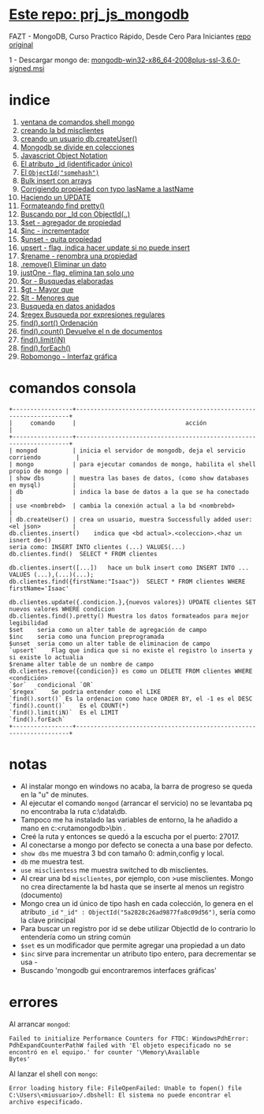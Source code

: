 # [Este repo: prj_js_mongodb](https://github.com/eacevedof/prj_js_mongodb)
FAZT - MongoDB, Curso Practico Rápido, Desde Cero Para Iniciantes 
[repo original](https://github.com/FaztWeb/mongodb-course/blob/master/first-db.js)

1 - Descargar mongo de: 
[mongodb-win32-x86_64-2008plus-ssl-3.6.0-signed.msi](https://www.mongodb.com/dr/fastdl.mongodb.org/win32/mongodb-win32-x86_64-2008plus-ssl-3.6.0-signed.msi/download)

# indice

1. [ventana de comandos,shell mongo](https://youtu.be/Apbk83XL8L8?t=596)
2. [creando la bd misclientes](https://youtu.be/Apbk83XL8L8?t=771)
3. [creando un usuario db.createUser()](https://youtu.be/Apbk83XL8L8?t=800)
4. [Mongodb se divide en colecciones](https://youtu.be/Apbk83XL8L8?t=948)
5. [Javascript Object Notation](https://youtu.be/Apbk83XL8L8?t=1041)
6. [El atributo _id (identificador único)](https://youtu.be/Apbk83XL8L8?t=1153)
7. [El `ObjectId("somehash")`](https://youtu.be/Apbk83XL8L8?t=1203)
8. [Bulk insert con arrays ](https://youtu.be/Apbk83XL8L8?t=1320)
9. [Corrigiendo propiedad con typo lasName a lastName](https://youtu.be/Apbk83XL8L8?t=1660)
10. [Haciendo un UPDATE](https://youtu.be/Apbk83XL8L8?t=1916)
11. [Formateando find pretty()](https://youtu.be/Apbk83XL8L8)
12. [Buscando por _Id con ObjectId(..)](https://youtu.be/Apbk83XL8L8?t=2102)
13. [$set - agregador de propiedad](https://youtu.be/Apbk83XL8L8?t=2368)
14. [$inc - incrementador](https://youtu.be/Apbk83XL8L8?t=2446)
14. [$unset - quita propiedad](https://youtu.be/Apbk83XL8L8?t=2628)
15. [upsert - flag, indica hacer update si no puede insert](https://youtu.be/Apbk83XL8L8?t=2792)
16. [$rename - renombra una propiedad](https://youtu.be/Apbk83XL8L8?t=2947)
17. [.remove() Eliminar un dato](https://youtu.be/Apbk83XL8L8?t=3005)
18. [justOne - flag, elimina tan solo uno](https://youtu.be/Apbk83XL8L8?t=3129)
19. [$or - Busquedas elaboradas](https://youtu.be/Apbk83XL8L8?t=3212)
20. [$gt - Mayor que](https://youtu.be/Apbk83XL8L8?t=3523)
21. [$lt - Menores que](https://youtu.be/Apbk83XL8L8?t=3594)
22. [Busqueda en datos anidados](https://youtu.be/Apbk83XL8L8?t=3691)
23. [$regex Busqueda por expresiones regulares](https://youtu.be/Apbk83XL8L8?t=3848)
24. [find().sort() Ordenación](https://youtu.be/Apbk83XL8L8?t=3971)
25. [find().count() Devuelve el n de documentos](https://youtu.be/Apbk83XL8L8?t=4070)
26. [find().limit(iN)](https://youtu.be/Apbk83XL8L8?t=4162)
27. [find().forEach()](https://youtu.be/Apbk83XL8L8?t=4210)
28. [Robomongo - Interfaz gráfica](https://youtu.be/Apbk83XL8L8?t=4311)

# comandos consola
```
+-----------------+--------------------------------------------------------------------+
|     comando     |                               acción                               |
+-----------------+--------------------------------------------------------------------+
| mongod          | inicia el servidor de mongodb, deja el servicio corriendo          |
| mongo           | para ejecutar comandos de mongo, habilita el shell propio de mongo |
| show dbs        | muestra las bases de datos, (como show databases en mysql)         |
| db              | indica la base de datos a la que se ha conectado                   |
| use <nombrebd>  | cambia la conexión actual a la bd <nombrebd>                       |
| db.createUser() | crea un usuario, muestra Successfully added user:<el json>         |
db.clientes.insert()    indica que <bd actual>.<coleccion>.<haz un isnert de>()
seria como: INSERT INTO clientes (...) VALUES(...)
db.clientes.find()  SELECT * FROM clientes

db.clientes.insert([...])   hace un bulk insert como INSERT INTO ... VALUES (...),(...)(...); 
db.clientes.find({firstName:"Isaac"})  SELECT * FROM clientes WHERE firstName='Isaac'

db.clientes.update({.condicion.},{nuevos valores}) UPDATE clientes SET nuevos valores WHERE condicion
db.clientes.find().pretty() Muestra los datos formateados para mejor legibilidad
$set    seria como un alter table de agregación de campo
$inc    seria como una funcion preprogramada
$unset  seria como un alter table de eliminacion de campo
`upsert`    Flag que indica que si no existe el registro lo inserta y si existe lo actualia
$rename alter table de un nombre de campo
db.clientes.remove({condicion}) es como un DELETE FROM clientes WHERE <condición>
`$or`   condicional `OR`
`$regex`    Se podria entender como el LIKE
`find().sort()` Es la ordenacion como hace ORDER BY, el -1 es el DESC
`find().count()`    Es el COUNT(*) 
`find().limit(iN)`  Es el LIMIT
`find().forEach`
+-----------------+--------------------------------------------------------------------+
```

# notas
- Al instalar mongo en windows no acaba, la barra de progreso se queda en la "u" de minutes.
- Al ejecutar el comando `mongod` (arrancar el servicio) no se levantaba pq no encontraba la ruta c:\data\db.
- Tampoco me ha instalado las variables de entorno, la he añadido a mano en c:\<rutamongodb>\bin .
- Creé la ruta y entonces se quedó a la escucha por el puerto: 27017.
- Al conectarse a mongo por defecto se conecta a una base por defecto.
- `show dbs` me muestra 3 bd con tamaño 0: admin,config y local.
- `db` me muestra test.
- `use misclientess` me muestra switched to db misclientes.
- Al crear una bd `misclientes`, por ejemplo, con >use misclientes. Mongo no crea directamente la bd hasta que se inserte al menos un registro (documento)
- Mongo crea un id único de tipo hash en cada colección, lo genera en el atributo `_id`
`"_id" : ObjectId("5a2828c26ad9877fa8c09d56")`, sería como la clave principal
- Para buscar un registro por id se debe utilizar ObjectId de lo contrario lo entendería como un string común
- `$set` es un modificador que permite agregar una propiedad a un dato
- `$inc` sirve para incrementar un atributo tipo entero, para decrementar se usa -
- Buscando 'mongodb gui encontraremos interfaces gráficas'

# errores
Al arrancar `mongod`: 
```
Failed to initialize Performance Counters for FTDC: WindowsPdhError: PdhExpandCounterPathW failed with 'El objeto especificado no se encontró en el equipo.' for counter '\Memory\Available
Bytes'
```
Al lanzar el shell con `mongo`: 
```
Error loading history file: FileOpenFailed: Unable to fopen() file C:\Users\<miusuario>/.dbshell: El sistema no puede encontrar el archivo especificado.
```